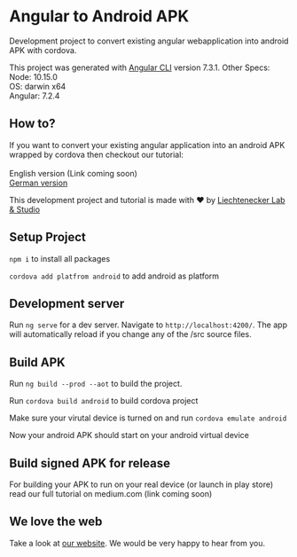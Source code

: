 # Angular to Android APK

Development project to convert existing angular webapplication into android APK with cordova.

This project was generated with [Angular CLI](https://github.com/angular/angular-cli) version 7.3.1.
Other Specs:<br>
Node: 10.15.0<br>
OS: darwin x64<br>
Angular: 7.2.4<br>

## How to?

If you want to convert your existing angular application into an android APK wrapped by cordova then checkout our tutorial:<br><br>
English version (Link coming soon)<br>
[German version](https://liechtenecker.at/angular-zu-android-apk-in-10-schritten/)

This development project and tutorial is made with ❤ by [Liechtenecker Lab & Studio](https://liechtenecker.at)

## Setup Project

`npm i` to install all packages

`cordova add platfrom android` to add android as platform

## Development server

Run `ng serve` for a dev server. Navigate to `http://localhost:4200/`. The app will automatically reload if you change any of the /src source files.

## Build APK

Run `ng build --prod --aot` to build the project.

Run `cordova build android` to build cordova project

Make sure your virutal device is turned on and run `cordova emulate android`

Now your android APK should start on your android virtual device

## Build signed APK for release

For building your APK to run on your real device (or launch in play store) read our full tutorial on medium.com (link coming soon)

## We love the web

Take a look at [our website](https://liechtenecker.at). We would be very happy to hear from you. 


